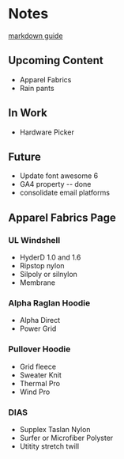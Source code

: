 # Notes

[markdown guide](https://www.markdownguide.org/basic-syntax/)


## Upcoming Content

* Apparel Fabrics
* Rain pants

## In Work

* Hardware Picker

## Future
* Update font awesome 6
* GA4 property -- done
* consolidate email platforms

## Apparel Fabrics Page
### UL Windshell
* HyderD 1.0 and 1.6
* Ripstop nylon
* Silpoly or silnylon
* Membrane

### Alpha Raglan Hoodie
* Alpha Direct
* Power Grid

### Pullover Hoodie
* Grid fleece
* Sweater Knit
* Thermal Pro
* Wind Pro

### DIAS
* Supplex Taslan Nylon
* Surfer or Microfiber Polyster
* Utitity stretch twill